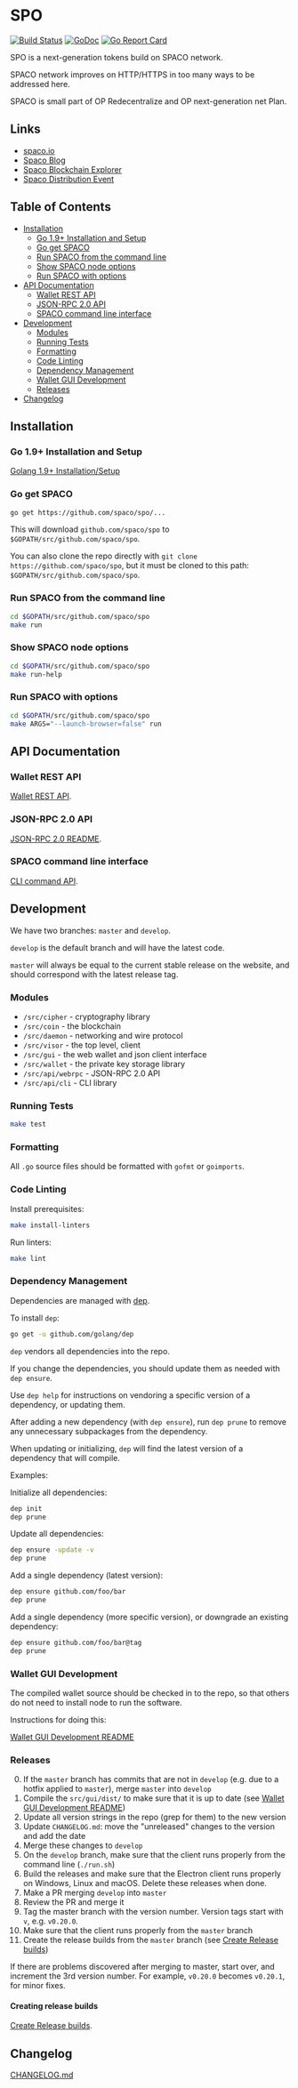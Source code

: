 # SPO

[![Build Status](https://travis-ci.org/spaco/spo.svg)](https://travis-ci.org/spaco/spo)
[![GoDoc](https://godoc.org/github.com/spaco/spo?status.svg)](https://godoc.org/github.com/spaco/spo)
[![Go Report Card](https://goreportcard.com/badge/github.com/spaco/spo)](https://goreportcard.com/report/github.com/spaco/spo)

SPO is a next-generation tokens build on SPACO network.

SPACO network improves on HTTP/HTTPS in too many ways to be addressed here.

SPACO is small part of OP Redecentralize and OP next-generation net Plan.

## Links

* [spaco.io](https://www.spaco.io)
* [Spaco Blog](https://blog.spaco.io)
* [Spaco Blockchain Explorer](https://explorer.spaco.io)
* [Spaco Distribution Event](https://event.spaco.io)

## Table of Contents

<!-- MarkdownTOC depth="2" autolink="true" bracket="round" -->

- [Installation](#installation)
    - [Go 1.9+ Installation and Setup](#go-19-installation-and-setup)
    - [Go get SPACO](#go-get-SPACO)
    - [Run SPACO from the command line](#run-SPACO-from-the-command-line)
    - [Show SPACO node options](#show-SPACO-node-options)
    - [Run SPACO with options](#run-SPACO-with-options)
- [API Documentation](#api-documentation)
    - [Wallet REST API](#wallet-rest-api)
    - [JSON-RPC 2.0 API](#json-rpc-20-api)
    - [SPACO command line interface](#SPACO-command-line-interface)
- [Development](#development)
    - [Modules](#modules)
    - [Running Tests](#running-tests)
    - [Formatting](#formatting)
    - [Code Linting](#code-linting)
    - [Dependency Management](#dependency-management)
    - [Wallet GUI Development](#wallet-gui-development)
    - [Releases](#releases)
- [Changelog](#changelog)

<!-- /MarkdownTOC -->

## Installation

### Go 1.9+ Installation and Setup

[Golang 1.9+ Installation/Setup](./Installation.md)

### Go get SPACO

```sh
go get https://github.com/spaco/spo/...
```

This will download `github.com/spaco/spo` to `$GOPATH/src/github.com/spaco/spo`.

You can also clone the repo directly with `git clone https://github.com/spaco/spo`,
but it must be cloned to this path: `$GOPATH/src/github.com/spaco/spo`.

### Run SPACO from the command line

```sh
cd $GOPATH/src/github.com/spaco/spo
make run
```

### Show SPACO node options

```sh
cd $GOPATH/src/github.com/spaco/spo
make run-help
```

### Run SPACO with options

```sh
cd $GOPATH/src/github.com/spaco/spo
make ARGS="--launch-browser=false" run
```

## API Documentation

### Wallet REST API

[Wallet REST API](src/gui/README.md).

### JSON-RPC 2.0 API

[JSON-RPC 2.0 README](src/api/webrpc/README.md).

### SPACO command line interface

[CLI command API](cmd/cli/README.md).

## Development

We have two branches: `master` and `develop`.

`develop` is the default branch and will have the latest code.

`master` will always be equal to the current stable release on the website, and should correspond with the latest release tag.

### Modules

* `/src/cipher` - cryptography library
* `/src/coin` - the blockchain
* `/src/daemon` - networking and wire protocol
* `/src/visor` - the top level, client
* `/src/gui` - the web wallet and json client interface
* `/src/wallet` - the private key storage library
* `/src/api/webrpc` - JSON-RPC 2.0 API
* `/src/api/cli` - CLI library

### Running Tests

```sh
make test
```

### Formatting

All `.go` source files should be formatted with `gofmt` or `goimports`.

### Code Linting

Install prerequisites:

```sh
make install-linters
```

Run linters:

```sh
make lint
```

### Dependency Management

Dependencies are managed with [dep](https://github.com/golang/dep).

To install `dep`:

```sh
go get -u github.com/golang/dep
```

`dep` vendors all dependencies into the repo.

If you change the dependencies, you should update them as needed with `dep ensure`.

Use `dep help` for instructions on vendoring a specific version of a dependency, or updating them.

After adding a new dependency (with `dep ensure`), run `dep prune` to remove any unnecessary subpackages from the dependency.

When updating or initializing, `dep` will find the latest version of a dependency that will compile.

Examples:

Initialize all dependencies:

```sh
dep init
dep prune
```

Update all dependencies:

```sh
dep ensure -update -v
dep prune
```

Add a single dependency (latest version):

```sh
dep ensure github.com/foo/bar
dep prune
```

Add a single dependency (more specific version), or downgrade an existing dependency:

```sh
dep ensure github.com/foo/bar@tag
dep prune
```

### Wallet GUI Development

The compiled wallet source should be checked in to the repo, so that others do not need to install node to run the software.

Instructions for doing this:

[Wallet GUI Development README](src/gui/static/README.md)

### Releases

0. If the `master` branch has commits that are not in `develop` (e.g. due to a hotfix applied to `master`), merge `master` into `develop`
1. Compile the `src/gui/dist/` to make sure that it is up to date (see [Wallet GUI Development README](src/gui/static/README.md))
2. Update all version strings in the repo (grep for them) to the new version
3. Update `CHANGELOG.md`: move the "unreleased" changes to the version and add the date
4. Merge these changes to `develop`
5. On the `develop` branch, make sure that the client runs properly from the command line (`./run.sh`)
6. Build the releases and make sure that the Electron client runs properly on Windows, Linux and macOS. Delete these releases when done.
7. Make a PR merging `develop` into `master`
8. Review the PR and merge it
9. Tag the master branch with the version number. Version tags start with `v`, e.g. `v0.20.0`.
10. Make sure that the client runs properly from the `master` branch
11. Create the release builds from the `master` branch (see [Create Release builds](electron/README.md))

If there are problems discovered after merging to master, start over, and increment the 3rd version number.
For example, `v0.20.0` becomes `v0.20.1`, for minor fixes.

#### Creating release builds

[Create Release builds](electron/README.md).

## Changelog

[CHANGELOG.md](CHANGELOG.md)
